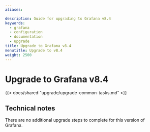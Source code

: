```yaml
---
aliases:

description: Guide for upgrading to Grafana v8.4
keywords:
  - grafana
  - configuration
  - documentation
  - upgrade
title: Upgrade to Grafana v8.4
menutitle: Upgrade to v8.4
weight: 2500
---
```


# Upgrade to Grafana v8.4

{{< docs/shared "upgrade/upgrade-common-tasks.md" >}}

## Technical notes

There are no additional upgrade steps to complete for this version of Grafana.
